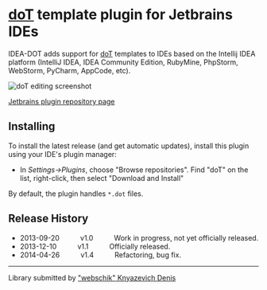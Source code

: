 # [doT](http://olado.github.io/doT/index.html) template plugin for Jetbrains IDEs

IDEA-DOT adds support for [doT](http://olado.github.io/doT/index.html) templates to IDEs based on the Intellij IDEA platform (IntelliJ IDEA, IDEA Community Edition, RubyMine, PhpStorm, WebStorm, PyCharm, AppCode, etc).

![doT editing screenshot](https://github.com/webschik/idea-doT/blob/master/sample.png "doT editing")

[Jetbrains plugin repository page](http://plugins.jetbrains.com/plugin/7327)

## Installing
To install the latest release (and get automatic updates), install this plugin using your IDE's plugin manager:
* In _Settings->Plugins_, choose "Browse repositories".  Find "doT" on the list, right-click, then select "Download and Install"

By default, the plugin handles `*.dot` files.

## Release History

 * 2013-09-20   v1.0   Work in progress, not yet officially released.
 * 2013-12-10   v1.1   Officially released.
 * 2014-04-26   v1.4   Refactoring, bug fix.

---

Library submitted by ["webschik" Knyazevich Denis](https://github.com/webschik)
